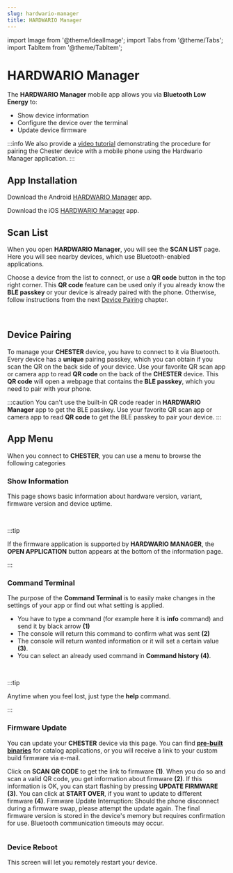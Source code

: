 ```yaml
---
slug: hardwario-manager
title: HARDWARIO Manager
---
```

import Image from '@theme/IdealImage';
import Tabs from '@theme/Tabs';
import TabItem from '@theme/TabItem';

# HARDWARIO Manager

The **HARDWARIO Manager** mobile app allows you via **Bluetooth Low Energy** to:

- Show device information
- Configure the device over the terminal
- Update device firmware

:::info
We also provide a [video tutorial](https://docs.hardwario.com/chester//videos-chester) demonstrating the procedure for pairing the Chester device with a mobile phone using the Hardwario Manager application.
:::

## App Installation

<Tabs groupId="mobile-platform">

<TabItem value="android" label="Android" default>

Download the Android [HARDWARIO Manager](https://play.google.com/store/apps/details?id=com.hardwario.manager) app.

</TabItem>

<TabItem value="ios" label="iOS">

Download the iOS [HARDWARIO Manager](https://apps.apple.com/cz/app/hardwario-manager/id6444803082) app.

</TabItem>

</Tabs>

## Scan List

When you open **HARDWARIO Manager**, you will see the **SCAN LIST** page. Here you will see nearby devices, which use Bluetooth-enabled applications.

Choose a device from the list to connect, or use a **QR code** button in the top right corner. This **QR code** feature can be used only if you already know the **BLE passkey** or your device is already paired with the phone. Otherwise, follow instructions from the next [Device Pairing](#device-pairing) chapter.

<div class="container">
  <div class="row">
    <div class="col col--5">
      <div><Image img={require('./manager_scan_list.png')} /></div>
    </div>
    <div class="col col--8">
    </div>
  </div>
</div>
<br />

## Device Pairing

To manage your **CHESTER** device, you have to connect to it via Bluetooth. Every device has a **unique** pairing passkey, which you can obtain if you scan the QR on the back side of your device. Use your favorite QR scan app or camera app to read **QR code** on the back of the **CHESTER** device. This **QR code** will open a webpage that contains the **BLE passkey**, which you need to pair with your phone.

:::caution
You can't use the built-in QR code reader in **HARDWARIO Manager** app to get the BLE passkey. Use your favorite QR scan app or camera app to read **QR code** to get the BLE passkey to pair your device.
:::

## App Menu

When you connect to **CHESTER**, you can use a menu to browse the following categories

### Show Information

This page shows basic information about hardware version, variant, firmware version and device uptime.

<div class="container">
  <div class="row">
    <div class="col col--5">
      <div><Image img={require('./manager_general_info.png')} /></div>
    </div>
    <div class="col col--8">
    </div>
  </div>
</div>
<br />

:::tip

If the firmware application is supported by **HARDWARIO MANAGER**, the **OPEN APPLICATION** button appears at the bottom of the information page.

:::

### Command Terminal

The purpose of the **Command Terminal** is to easily make changes in the settings of your app or find out what setting is applied.

- You have to type a command (for example here it is **info** command) and send it by black arrow **(1)**
- The console will return this command to confirm what was sent **(2)**
- The console will return wanted information or it will set a certain value **(3)**.
- You can select an already used command in **Command history (4)**.


<div class="container">
  <div class="row">
    <div class="col col--5">
      <div><Image img={require('./manager_console.png')} /></div>
    </div>
    <div class="col col--8">
    </div>
  </div>
</div>
<br />

:::tip

Anytime when you feel lost, just type the **help** command.

:::

### Firmware Update

You can update your **CHESTER** device via this page. You can find [**pre-built binaries**](../catalog-applications/index.md#application-firmware) for catalog applications, or you will receive a link to your custom build firmware via e-mail.

Click on **SCAN QR CODE** to get the link to firmware **(1)**. When you do so and scan a valid QR code, you get information about firmware **(2)**. If this information is OK, you can start flashing by pressing **UPDATE FIRMWARE (3)**. You can click at **START OVER**, if you want to update to different firmware **(4)**.
Firmware Update Interruption: Should the phone disconnect during a firmware swap, please attempt the update again. The final firmware version is stored in the device's memory but requires confirmation for use. Bluetooth communication timeouts may occur.

<div class="container">
  <div class="row">
    <div class="col col--8">
      <div><Image img={require('./manager_firmware_update.png')} /></div>
    </div>
    <div class="col col--12">
    </div>
  </div>
</div>

### Device Reboot

This screen will let you remotely restart your device.

<div class="container">
  <div class="row">
    <div class="col col--4">
      <div><Image img={require('./manager_restart_device.png')} /></div>
    </div>
    <div class="col col--8">
    </div>
  </div>
</div>

